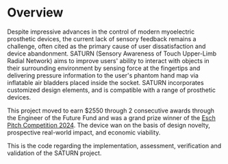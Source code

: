 # Overview
Despite impressive advances in the control of modern myoelectric prosthetic devices, the current lack of sensory feedback remains a challenge, often cited as the primary cause of user dissatisfaction and device abandonment. SATURN (Sensory Awareness of Touch Upper-Limb Radial Network) aims to improve users' ability to interact with objects in their surrounding environment by sensing force at the fingertips and delivering pressure information to the user's phantom hand map via inflatable air bladders placed inside the socket. SATURN incorporates customized design elements, and is compatible with a range of prosthetic devices.

This project moved to earn $2550 through 2 consecutive awards through the Engineer of the Future Fund and was a grand prize winner of the [Esch Pitch Competition 2024](https://uwaterloo.ca/news/engineering/eweal-decade-winning-ideas). The device wan on the basis of design novelty, prospective real-world impact, and economic viability.

This is the code regarding the implementation, assessment, verification and validation of the SATURN project.
